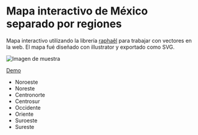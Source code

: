 # Mapa interactivo de México separado por regiones

Mapa interactivo utilizando la librería [raphaêl](http://raphaeljs.com/) para trabajar con vectores en la web. El mapa fué diseñado con illustrator y exportado como SVG.

![Imagen de muestra](https://firebasestorage.googleapis.com/v0/b/arthropod-cd97f.appspot.com/o/mapa-1.png?alt=media&token=be0081ad-997d-4181-b52a-dc2a1907f2fb)

[Demo](http://ivnfco.x10.mx/map/)

* Noroeste
* Noreste
* Centronorte
* Centrosur
* Occidente
* Oriente
* Suroeste
* Sureste


